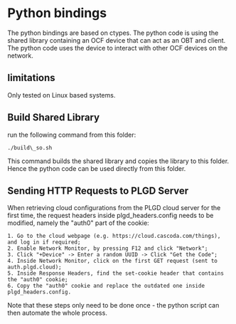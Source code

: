 # Python bindings 

The python bindings are based on ctypes.
The python code is using the shared library containing an OCF device that can act as an OBT and client.
The python code uses the device to interact with other OCF devices on the network.

## limitations

Only tested on Linux based systems.

## Build Shared Library

run the following command from this folder:

```
./build\_so.sh
```

This command builds the shared library and copies the library to this folder.
Hence the python code can be used directly from this folder.

## Sending HTTP Requests to PLGD Server

When retrieving cloud configurations from the PLGD cloud server for the first time, the request headers inside plgd_headers.config needs to be modified, namely the "auth0" part of the cookie: 

    1. Go to the cloud webpage (e.g. https://cloud.cascoda.com/things), and log in if required; 
    2. Enable Network Monitor, by pressing F12 and click "Network"; 
    3. Click "+Device" -> Enter a random UUID -> Click "Get the Code"; 
    4. Inside Network Monitor, click on the first GET request (sent to auth.plgd.cloud);
    5. Inside Response Headers, find the set-cookie header that contains the "auth0" cookie;
    6. Copy the "auth0" cookie and replace the outdated one inside plgd_headers.config. 

Note that these steps only need to be done once - the python script can then automate the whole process. 
